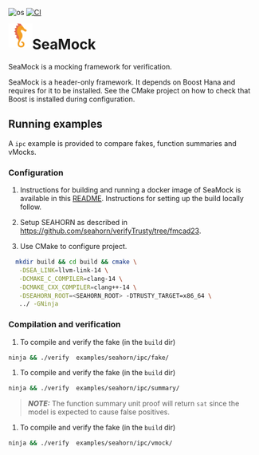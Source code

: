 ![os](https://img.shields.io/badge/os-linux-orange?logo=linux)
[![CI](https://github.com/seahorn/seamock/actions/workflows/main.yml/badge.svg)](https://github.com/seahorn/seamock/actions?query=workflow%3ACI)

<a href="url"><img src="https://github.com/seahorn/seamock/blob/main/assets/seahorse.png" align="left" height="48" width="48" ></a>

# SeaMock
SeaMock is a mocking framework for verification.

SeaMock is a header-only framework. 
It depends on Boost Hana and requires for it to be installed.
See the CMake project on how to check that Boost is installed during configuration. 

## Running examples

A `ipc` example is provided to compare fakes, function summaries and vMocks. 


### Configuration 
1. Instructions for building and running a docker image of SeaMock is available in this [README](https://github.com/seahorn/seamock/blob/main/docker/README.md).
Instructions for setting up the build locally follow.

1. Setup SEAHORN as described in https://github.com/seahorn/verifyTrusty/tree/fmcad23.

1. Use CMake to configure project.

```sh
  mkdir build && cd build && cmake \
   -DSEA_LINK=llvm-link-14 \
   -DCMAKE_C_COMPILER=clang-14 \
   -DCMAKE_CXX_COMPILER=clang++-14 \
   -DSEAHORN_ROOT=<SEAHORN_ROOT> -DTRUSTY_TARGET=x86_64 \
   ../ -GNinja
```

### Compilation and verification
1. To compile and verify the fake (in the `build` dir)

``` sh
ninja && ./verify  examples/seahorn/ipc/fake/
```

1. To compile and verify the fake (in the `build` dir)

``` sh
ninja && ./verify  examples/seahorn/ipc/summary/
```
> **_NOTE:_**  The function summary unit proof will return `sat` since the model is expected to cause false positives.
1. To compile and verify the fake (in the `build` dir)

``` sh
ninja && ./verify  examples/seahorn/ipc/vmock/
```


